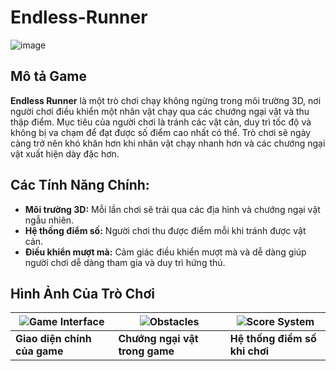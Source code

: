 # Endless-Runner

![image](https://github.com/user-attachments/assets/c7cf2a50-57ab-4454-86c3-88d5e47c6d82)

## Mô tả Game

**Endless Runner** là một trò chơi chạy không ngừng trong môi trường 3D, nơi người chơi điều khiển một nhân vật chạy qua các chướng ngại vật và thu thập điểm. Mục tiêu của người chơi là tránh các vật cản, duy trì tốc độ và không bị va chạm để đạt được số điểm cao nhất có thể. Trò chơi sẽ ngày càng trở nên khó khăn hơn khi nhân vật chạy nhanh hơn và các chướng ngại vật xuất hiện dày đặc hơn.

## Các Tính Năng Chính:
- **Môi trường 3D:** Mỗi lần chơi sẽ trải qua các địa hình và chướng ngại vật ngẫu nhiên.
- **Hệ thống điểm số:** Người chơi thu được điểm mỗi khi tránh được vật cản.
- **Điều khiển mượt mà:** Cảm giác điều khiển mượt mà và dễ dàng giúp người chơi dễ dàng tham gia và duy trì hứng thú.

## Hình Ảnh Của Trò Chơi

| ![Game Interface](https://github.com/user-attachments/assets/c7cf2a50-57ab-4454-86c3-88d5e47c6d82) | ![Obstacles](https://github.com/user-attachments/assets/c7cf2a50-57ab-4454-86c3-88d5e47c6d82) | ![Score System](https://github.com/user-attachments/assets/c7cf2a50-57ab-4454-86c3-88d5e47c6d82) |
| --- | --- | --- |
| **Giao diện chính của game** | **Chướng ngại vật trong game** | **Hệ thống điểm số khi chơi** |

